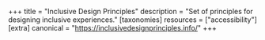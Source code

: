 +++
title = "Inclusive Design Principles"
description = "Set of principles for designing inclusive experiences."
[taxonomies]
resources = ["accessibility"]
[extra]
canonical = "https://inclusivedesignprinciples.info/"
+++